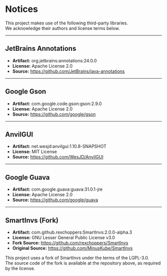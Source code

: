 # Notices

This project makes use of the following third-party libraries.  
We acknowledge their authors and license terms below.

---

## JetBrains Annotations
- **Artifact:** org.jetbrains:annotations:24.0.0
- **License:** Apache License 2.0
- **Source:** https://github.com/JetBrains/java-annotations

---

## Google Gson
- **Artifact:** com.google.code.gson:gson:2.9.0
- **License:** Apache License 2.0
- **Source:** https://github.com/google/gson

---

## AnvilGUI
- **Artifact:** net.wesjd:anvilgui:1.10.8-SNAPSHOT
- **License:** MIT License
- **Source:** https://github.com/WesJD/AnvilGUI

---

## Google Guava
- **Artifact:** com.google.guava:guava:31.0.1-jre
- **License:** Apache License 2.0
- **Source:** https://github.com/google/guava

---

## SmartInvs (Fork)
- **Artifact:** com.github.rexchoppers:SmartInvs:2.0.0-alpha.3
- **License:** GNU Lesser General Public License v3.0
- **Fork Source:** https://github.com/rexchoppers/SmartInvs
- **Original Source:** https://github.com/MinusKube/SmartInvs

This project uses a fork of SmartInvs under the terms of the LGPL-3.0.  
The source code of the fork is available at the repository above, as required by the license.